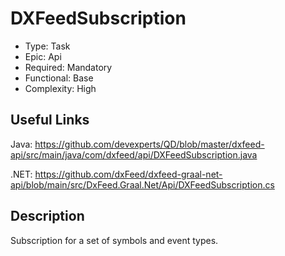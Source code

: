 ﻿# DXFeedSubscription

* Type: Task
* Epic: Api
* Required: Mandatory
* Functional: Base
* Complexity: High

## Useful Links

Java:
https://github.com/devexperts/QD/blob/master/dxfeed-api/src/main/java/com/dxfeed/api/DXFeedSubscription.java

.NET:
https://github.com/dxFeed/dxfeed-graal-net-api/blob/main/src/DxFeed.Graal.Net/Api/DXFeedSubscription.cs

## Description

Subscription for a set of symbols and event types.
